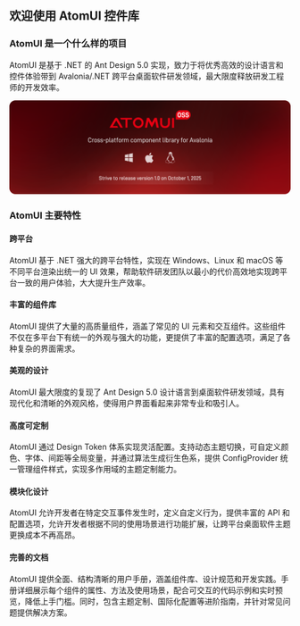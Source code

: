 ## 欢迎使用 AtomUI 控件库

### AtomUI 是一个什么样的项目

AtomUI 是基于 .NET 的 Ant Design 5.0 实现，致力于将优秀高效的设计语言和控件体验带到 Avalonia/.NET 跨平台桌面软件研发领域，最大限度释放研发工程师的开发效率。

![AtomUIOSSBanner](./images/AtomUIOSS.png)

### AtomUI 主要特性
#### 跨平台
AtomUI 基于 .NET 强大的跨平台特性，实现在 Windows、Linux 和 macOS 等不同平台渲染出统一的 UI 效果，帮助软件研发团队以最小的代价高效地实现跨平台一致的用户体验，大大提升生产效率。

#### 丰富的组件库
AtomUI 提供了大量的高质量组件，涵盖了常见的 UI 元素和交互组件。这些组件不仅在多平台下有统一的外观与强大的功能，更提供了丰富的配置选项，满足了各种复杂的界面需求。

#### 美观的设计
AtomUI 最大限度的复现了 Ant Design 5.0 设计语言到桌面软件研发领域，具有现代化和清晰的外观风格，使得用户界面看起来非常专业和吸引人。

#### 高度可定制
AtomUI 通过 Design Token 体系实现灵活配置。支持动态主题切换，可自定义颜色、字体、间距等全局变量，并通过算法生成衍生色系，提供 ConfigProvider 统一管理组件样式，实现多作用域的主题定制能力。

#### 模块化设计
AtomUI 允许开发者在特定交互事件发生时，定义自定义行为，提供丰富的 API 和配置选项，允许开发者根据不同的使用场景进行功能扩展，让跨平台桌面软件主题更换成本不再高昂。

#### 完善的文档
AtomUI 提供全面、结构清晰的用户手册，涵盖组件库、设计规范和开发实践。手册详细展示每个组件的属性、方法及使用场景，配合可交互的代码示例和实时预览，降低上手门槛。同时，包含主题定制、国际化配置等进阶指南，并针对常见问题提供解决方案。